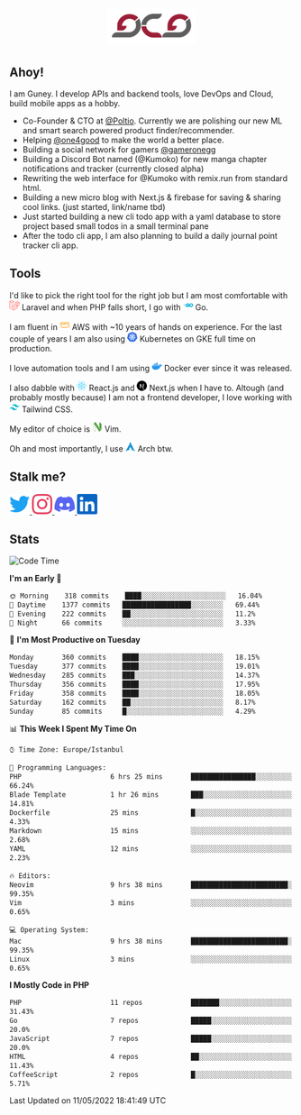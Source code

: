 <h1 align="center">
  <img src="https://raw.githubusercontent.com/gcg/gcg/master/gcg.png" alt="Guney Can Gokoglu" />
</h1>

## Ahoy!

I am Guney. I develop APIs and backend tools, love DevOps and Cloud, build mobile apps as a hobby.

- Co-Founder & CTO at [@Poltio](https://www.poltio.com). Currently we are polishing our new ML and smart search powered product finder/recommender.
- Helping [@one4good](https://one4good.com) to make the world a better place.
- Building a social network for gamers [@gameronegg](https://g1.gg)
- Building a Discord Bot named (@Kumoko) for new manga chapter notifications and tracker (currently closed alpha)
- Rewriting the web interface for @Kumoko with remix.run from standard html.
- Building a new micro blog with Next.js & firebase for saving & sharing cool links. (just started, link/name tbd)
- Just started building a new cli todo app with a yaml database to store project based small todos in a small terminal pane
- After the todo cli app, I am also planning to build a daily journal point tracker cli app.


## Tools

I'd like to pick the right tool for the right job but I am most comfortable with  <img src="https://raw.githubusercontent.com/gcg/gcg/master/assets/laravel.svg" alt="Laravel PHP" width="18" height="18" /> Laravel and when PHP falls short, I go with <img src="https://raw.githubusercontent.com/gcg/gcg/master/assets/go.svg" alt="Go" width="18" height="18" /> Go.

I am fluent in <img src="https://raw.githubusercontent.com/gcg/gcg/master/assets/amazonaws.svg" alt="AWS" width="18" height="18" /> AWS with ~10 years of hands on experience. For the last couple of years I am also using <img src="https://raw.githubusercontent.com/gcg/gcg/master/assets/kubernetes.svg" alt="GKE" height="18" width="18" /> Kubernetes on GKE full time on production.

I love automation tools and I am using <img src="https://raw.githubusercontent.com/gcg/gcg/master/assets/docker.svg" alt="Docker" width="18" height="18" /> Docker ever since it was released.

I also dabble with <img src="https://raw.githubusercontent.com/gcg/gcg/master/assets/react.svg" alt="React.js" width="18" height="18" /> React.js and <img src="https://raw.githubusercontent.com/gcg/gcg/master/assets/nextdotjs.svg" alt="Next.js" width="18" height="18" /> Next.js when I have to.
Altough (and probably mostly because) I am not a frontend developer, I love working with <img src="https://raw.githubusercontent.com/gcg/gcg/master/assets/tailwindcss.svg" alt="Tailwind CSS" width="18" height="18" /> Tailwind CSS.

My editor of choice is <img src="https://raw.githubusercontent.com/gcg/gcg/master/assets/neovim.svg" alt="NeoVim" width="18" height="18" /> Vim.

Oh and most importantly, I use <img src="https://raw.githubusercontent.com/gcg/gcg/master/assets/archlinux.svg" alt="Arch Linux" width="18" height="18" /> Arch btw.


## Stalk me?

<a href="https://twitter.com/gcg" target="_blank" >
    <img src="https://raw.githubusercontent.com/gcg/gcg/master/assets/twitter.svg" width="36" height="36" alt="@gcg" />
</a>

<a href="https://instagram.com/gcg" target="_blank">
    <img src="https://raw.githubusercontent.com/gcg/gcg/master/assets/instagram.svg" alt="@gcg" width="36" height="36" />
</a>

<a href="https://discord.gg/SMcJHkX4r7" target="_blank">
    <img src="https://raw.githubusercontent.com/gcg/gcg/master/assets/discord.svg" alt="gcg#3057" width="36" height="36" />
</a>

<a href="https://www.linkedin.com/in/guneycan/" target="_blank">
    <img src="https://raw.githubusercontent.com/gcg/gcg/master/assets/linkedin.svg" alt="LinkedIn" width="36" height="36" />
</a>

## Stats

<!--START_SECTION:waka-->
![Code Time](http://img.shields.io/badge/Code%20Time-0-blue)

**I'm an Early 🐤** 

```text
🌞 Morning    318 commits    ████░░░░░░░░░░░░░░░░░░░░░   16.04% 
🌆 Daytime    1377 commits   █████████████████░░░░░░░░   69.44% 
🌃 Evening    222 commits    ██░░░░░░░░░░░░░░░░░░░░░░░   11.2% 
🌙 Night      66 commits     ░░░░░░░░░░░░░░░░░░░░░░░░░   3.33%

```
📅 **I'm Most Productive on Tuesday** 

```text
Monday       360 commits    ████░░░░░░░░░░░░░░░░░░░░░   18.15% 
Tuesday      377 commits    ████░░░░░░░░░░░░░░░░░░░░░   19.01% 
Wednesday    285 commits    ███░░░░░░░░░░░░░░░░░░░░░░   14.37% 
Thursday     356 commits    ████░░░░░░░░░░░░░░░░░░░░░   17.95% 
Friday       358 commits    ████░░░░░░░░░░░░░░░░░░░░░   18.05% 
Saturday     162 commits    ██░░░░░░░░░░░░░░░░░░░░░░░   8.17% 
Sunday       85 commits     █░░░░░░░░░░░░░░░░░░░░░░░░   4.29%

```


📊 **This Week I Spent My Time On** 

```text
⌚︎ Time Zone: Europe/Istanbul

💬 Programming Languages: 
PHP                      6 hrs 25 mins       ████████████████░░░░░░░░░   66.24% 
Blade Template           1 hr 26 mins        ███░░░░░░░░░░░░░░░░░░░░░░   14.81% 
Dockerfile               25 mins             █░░░░░░░░░░░░░░░░░░░░░░░░   4.33% 
Markdown                 15 mins             ░░░░░░░░░░░░░░░░░░░░░░░░░   2.68% 
YAML                     12 mins             ░░░░░░░░░░░░░░░░░░░░░░░░░   2.23%

🔥 Editors: 
Neovim                   9 hrs 38 mins       ████████████████████████░   99.35% 
Vim                      3 mins              ░░░░░░░░░░░░░░░░░░░░░░░░░   0.65%

💻 Operating System: 
Mac                      9 hrs 38 mins       ████████████████████████░   99.35% 
Linux                    3 mins              ░░░░░░░░░░░░░░░░░░░░░░░░░   0.65%

```

**I Mostly Code in PHP** 

```text
PHP                      11 repos            ███████░░░░░░░░░░░░░░░░░░   31.43% 
Go                       7 repos             █████░░░░░░░░░░░░░░░░░░░░   20.0% 
JavaScript               7 repos             █████░░░░░░░░░░░░░░░░░░░░   20.0% 
HTML                     4 repos             ██░░░░░░░░░░░░░░░░░░░░░░░   11.43% 
CoffeeScript             2 repos             █░░░░░░░░░░░░░░░░░░░░░░░░   5.71%

```



 Last Updated on 11/05/2022 18:41:49 UTC
<!--END_SECTION:waka-->
